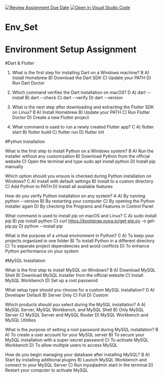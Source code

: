 [![Review Assignment Due Date](https://classroom.github.com/assets/deadline-readme-button-22041afd0340ce965d47ae6ef1cefeee28c7c493a6346c4f15d667ab976d596c.svg)](https://classroom.github.com/a/vnsr1XuU)
[![Open in Visual Studio Code](https://classroom.github.com/assets/open-in-vscode-2e0aaae1b6195c2367325f4f02e2d04e9abb55f0b24a779b69b11b9e10269abc.svg)](https://classroom.github.com/online_ide?assignment_repo_id=15698606&assignment_repo_type=AssignmentRepo)
# Env_Set

# Environment Setup Assignment

#Dart & Flutter

1. What is the first step for installing Dart on a Windows machine?
  B 
A) Install Homebrew
B) Download the Dart SDK
C) Update your PATH
D) Run Dart Doctor


2. Which command verifies the Dart installation on macOS?
  D
A) dart --install
B) dart --check
C) dart --verify
D) dart --version


3. What is the next step after downloading and extracting the Flutter SDK on Linux?
   B
A) Install Homebrew
B) Update your PATH
C) Run Flutter Doctor
D) Create a new Flutter project


4. What command is used to run a newly created Flutter app?
  C
A) flutter start
B) flutter build
C) flutter run
D) flutter init


#Python Installation

What is the first step to install Python on a Windows system?
  B
A) Run the installer without any customization
B) Download Python from the official website
C) Open the terminal and type sudo apt install python
D) Install pip manually

Which option should you ensure is checked during Python installation on Windows?
  C
A) Install with default settings
B) Install to a custom directory
C) Add Python to PATH
D) Install all available features

How do you verify Python installation on any system?
  A
A) By running python --version
B) By restarting your computer
C) By opening the Python installer again
D) By checking the Programs and Features in Control Panel

What command is used to install pip on macOS and Linux?
  C
A) sudo install pip
B) pip install python
C) curl https://bootstrap.pypa.io/get-pip.py -o get-pip.py
D) python --install pip

What is the purpose of a virtual environment in Python?
  C
A) To keep your projects organized in one folder
B) To install Python in a different directory
C) To separate project dependencies and avoid conflicts
D) To enhance Python performance on your system

#MySQL Installation

What is the first step to install MySQL on Windows?
  B
A) Download MySQL Shell
B) Download MySQL Installer from the official website
C) Install MySQL Workbench
D) Set up a root password

What setup type should you choose for a custom MySQL installation?
  D
A) Developer Default
B) Server Only
C) Full
D) Custom

Which products should you select during the MySQL installation?
  A
A) MySQL Server, MySQL Workbench, and MySQL Shell
B) Only MySQL Server
C) MySQL Server and MySQL Router
D) MySQL Workbench and MySQL Utilities

What is the purpose of setting a root password during MySQL installation?
  B
A) To create a user account for your MySQL server
B) To secure your MySQL installation with a super-secret password
C) To activate MySQL Workbench
D) To allow multiple users to access MySQL

How do you begin managing your database after installing MySQL?
  B
A) Start by installing additional plugins
B) Launch MySQL Workbench and connect to your MySQL Server
C) Run mysqladmin start in the terminal
D) Restart your computer to activate MySQL
